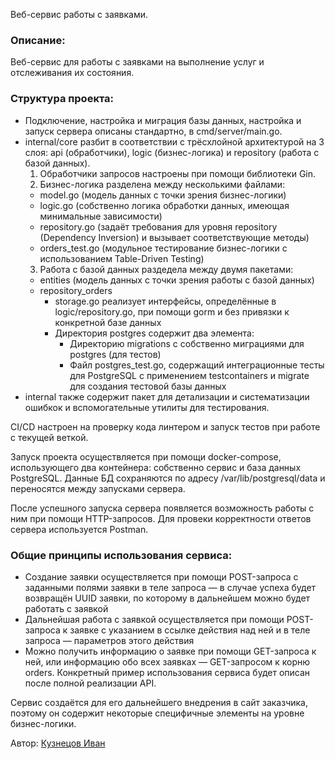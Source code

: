 Веб-сервис работы с заявками.

### Описание:
Веб-сервис для работы с заявками на выполнение услуг и отслеживания их состояния.

### Структура проекта:
- Подключение, настройка и миграция базы данных, настройка и запуск сервера описаны стандартно, в cmd/server/main.go.
- internal/core разбит в соответствии с трёсхлойной архитектурой на 3 слоя: api (обработчики), logic (бизнес-логика) и repository (работа с базой данных).
  1. Обработчики запросов настроены при помощи библиотеки Gin.
  2. Бизнес-логика разделена между несколькими файлами:
    - model.go (модель данных с точки зрения бизнес-логики)
    - logic.go (собственно логика обработки данных, имеющая минимальные зависимости)
    - repository.go (задаёт требования для уровня repository (Dependency Inversion) и вызывает соответствующие методы)
    - orders_test.go (модульное тестирование бизнес-логики с использованием Table-Driven Testing)
  3. Работа с базой данных раздедела между двумя пакетами:
    - entities (модель данных с точки зрения работы с базой данных)
    - repository_orders
      - storage.go реализует интерфейсы, определённые в logic/repository.go, при помощи gorm и без привязки к конкретной базе данных
      - Директория postgres содержит два элемента:
        - Директорию migrations с собственно миграциями для postgres (для тестов)
        - Файл postgres_test.go, содержащий интеграционные тесты для PostgreSQL с применением testcontainers и migrate для создания тестовой базы данных
- internal также содержит пакет для детализации и систематизации ошибкок и вспомогательные утилиты для тестирования.

CI/CD настроен на проверку кода линтером и запуск тестов при работе с текущей веткой.

Запуск проекта осуществляется при помощи docker-compose, использующего два контейнера: собственно сервис и база данных PostgreSQL. Данные БД сохраняются по адресу /var/lib/postgresql/data и переносятся между запусками сервера.

После успешного запуска сервера появляется возможность работы с ним при помощи HTTP-запросов.
Для провеки корректности ответов сервера используется Postman.

### Общие принципы использования сервиса:
- Создание заявки осуществляется при помощи POST-запроса с заданными полями заявки в теле запроса — в случае успеха будет возвращён UUID заявки, по которому в дальнейшем можно будет работать с заявкой
- Дальнейшая работа с заявкой осуществляется при помощи POST-запроса к заявке с указанием в ссылке действия над ней и в теле запроса — параметров этого действия
- Можно получить информацию о заявке при помощи GET-запроса к ней, или информацию обо всех заявках — GET-запросом к корню orders.
Конкретный пример использования сервиса будет описан после полной реализации API.

Сервис создаётся для его дальнейшего внедрения в сайт заказчика, поэтому он содержит некоторые специфичные элементы на уровне бизнес-логики.

Автор: [Кузнецов Иван](https://github.com/Owouwun)
